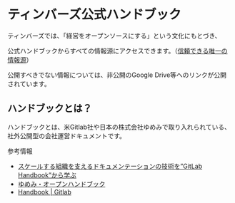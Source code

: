 # ティンバーズ公式ハンドブック

ティンバーズでは、「経営をオープンソースにする」という文化にもとづき、

公式ハンドブックからすべての情報源にアクセスできます。（[信頼できる唯一の情報源](https://ja.wikipedia.org/wiki/%E4%BF%A1%E9%A0%BC%E3%81%A7%E3%81%8D%E3%82%8B%E5%94%AF%E4%B8%80%E3%81%AE%E6%83%85%E5%A0%B1%E6%BA%90)）

公開すべきでない情報については、非公開のGoogle Drive等へのリンクが公開されています。

## ハンドブックとは？
ハンドブックとは、米Gitlab社や日本の株式会社ゆめみで取り入れられている、社外公開型の会社運営ドキュメントです。

参考情報
* [スケールする組織を支えるドキュメンテーションの技術を”GitLab Handbook”から学ぶ](https://note.com/takahiroanno/n/n62b962e021d6)
* [ゆめみ・オープンハンドブック](https://notion.yumemi.co.jp/)
* [Handbook | Gitlab](https://about.gitlab.com/handbook/)

